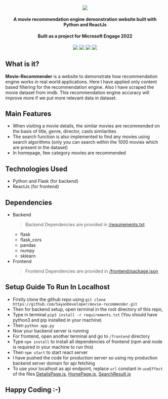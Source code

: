 <p align="center">
<img src="https://user-images.githubusercontent.com/67837886/170816113-dd8eeb53-30ee-4c21-a6e1-76dfc8a9272e.png" />
</p>
<h4 align="center">A movie recommendation engine demonstration website built with Python and ReactJs</h4>
<h4 align="center">Built as a project for Microsoft Engage 2022</h4>
<p align="center">
<img src=https://visitor-badge.glitch.me/badge?page_id=SayanDeveloper.movie-recommender"/>
<img src="https://img.shields.io/github/license/SayanDeveloper/movie-recommender"/>
<img src="https://img.shields.io/github/stars/SayanDeveloper/movie-recommender"/>
<img src="https://img.shields.io/github/forks/SayanDeveloper/movie-recommender"/>
</p>

## What is it?

**Movie-Recommender** is a website to demonstrate how recommendation engine works in real world applications. Here I have applied only content based filtering for the recommendation engine. Also I have scraped the movie dataset from imdb. This recommendation engine accuracy will improve more if we put more relevant data in dataset.

## Main Features
- When visiting a movie details, the similar movies are recommended on the basis of title, genre, director, casts similarities
- The search function is also implemented to find any movies using search algorithms (only you can search within the 1000 movies which are present in the dataset)
- In homepage, few category movies are recommended

## Technologies Used
- Python and Flask (for backend)
- ReactJs (for frontend)

## Dependencies
- Backend
  > Backend Dependencies are provided in [/requirements.txt](https://github.com/SayanDeveloper/movie-suggestor/blob/main/requirements.txt)
  - flask
  - flask_cors
  - pandas
  - numpy
  - sklearn
- Frontend
  > Frontend Dependencies are provided in [/frontend/package.json](https://github.com/SayanDeveloper/movie-suggestor/blob/main/frontend/package.json)

## Setup Guide To Run In Localhost
- Firstly clone the github repo using `git clone https://github.com/SayanDeveloper/movie-recommender.git`
- Then for backend setup, open terminal in the root directory of this repo,
- Type in terminal `pip3 install -r requirements.txt` (You should have python3 and pip installed in your machine)
- Then `python app.py`
- Now your backend server is running
- For frontend, open another terminal and go to `/frontend` directory
- Type `npm install` to install all dependencies of frontend (npm and node is required in your machine to run this)
- Then `npm start` to start react server
- I have pushed the code for production server so using my production backend server domain for api fetching
- To use your localhost as api endpoint, replace `url` constant in `useEffect` of the files [DetailsPage.js](https://github.com/SayanDeveloper/movie-suggestor/blob/main/frontend/src/pages/DetailsPage.js), [HomePage.js](https://github.com/SayanDeveloper/movie-suggestor/blob/main/frontend/src/pages/HomePage.js), [SearchResult.js](https://github.com/SayanDeveloper/movie-suggestor/blob/main/frontend/src/pages/SearchResult.js)
                                                                                                                 
## Happy Coding :-)


